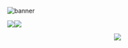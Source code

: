 ![banner](https://github.com/Bremgovi/Bremgovi/assets/89049877/116af658-e111-40ad-83bc-3fccc7c0fe45)
<div style="display:flex;">
<img src="http://github-readme-streak-stats.herokuapp.com?user=Bremgovi&theme=monokai&hide_border=true&border_radius=0"/>
<img src="https://github-readme-stats.vercel.app/api?username=bremgovi&show_icons=true&theme=monokai&bg_color=00000000"/>
</div>
<p align="center"><img src="https://github-profile-trophy.vercel.app/?username=bremgovi&theme=monokai&row=1&no-frame=true&no-bg=true"></p>


